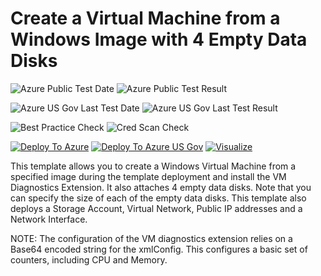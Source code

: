 # Create a Virtual Machine from a Windows Image with 4 Empty Data Disks

![Azure Public Test Date](https://azurequickstartsservice.blob.core.windows.net/badges/101-vm-multiple-data-disk/PublicLastTestDate.svg)
![Azure Public Test Result](https://azurequickstartsservice.blob.core.windows.net/badges/101-vm-multiple-data-disk/PublicDeployment.svg)

![Azure US Gov Last Test Date](https://azurequickstartsservice.blob.core.windows.net/badges/101-vm-multiple-data-disk/FairfaxLastTestDate.svg)
![Azure US Gov Last Test Result](https://azurequickstartsservice.blob.core.windows.net/badges/101-vm-multiple-data-disk/FairfaxDeployment.svg)

![Best Practice Check](https://azurequickstartsservice.blob.core.windows.net/badges/101-vm-multiple-data-disk/BestPracticeResult.svg)
![Cred Scan Check](https://azurequickstartsservice.blob.core.windows.net/badges/101-vm-multiple-data-disk/CredScanResult.svg)

[![Deploy To Azure](https://raw.githubusercontent.com/fathym-it/azure-quickstart-templates/master/1-CONTRIBUTION-GUIDE/images/deploytoazure.svg?sanitize=true)](https://portal.azure.com/#create/Microsoft.Template/uri/https%3A%2F%2Fraw.githubusercontent.com%2Ffathym-it%2Fazure-quickstart-templates%2Fmaster%2F101-vm-multiple-data-disk%2Fazuredeploy.json)
[![Deploy To Azure US Gov](https://raw.githubusercontent.com/fathym-it/azure-quickstart-templates/master/1-CONTRIBUTION-GUIDE/images/deploytoazuregov.svg?sanitize=true)](https://portal.azure.us/#create/Microsoft.Template/uri/https%3A%2F%2Fraw.githubusercontent.com%2Ffathym-it%2Fazure-quickstart-templates%2Fmaster%2F101-vm-multiple-data-disk%2Fazuredeploy.json)
[![Visualize](https://raw.githubusercontent.com/fathym-it/azure-quickstart-templates/master/1-CONTRIBUTION-GUIDE/images/visualizebutton.svg?sanitize=true)](http://armviz.io/#/?load=https%3A%2F%2Fraw.githubusercontent.com%2Ffathym-it%2Fazure-quickstart-templates%2Fmaster%2F101-vm-multiple-data-disk%2Fazuredeploy.json)

This template allows you to create a Windows Virtual Machine from a specified image during the template deployment and install the VM Diagnostics Extension. It also attaches 4 empty data disks. Note that you can specify the size of each of the empty data disks. This template also deploys a Storage Account, Virtual Network, Public IP addresses and a Network Interface.

NOTE: The configuration of the VM diagnostics extension relies on a Base64 encoded string for the xmlConfig. This configures a basic set of counters, including CPU and Memory.